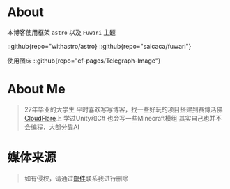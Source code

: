 # About
本博客使用框架 `astro` 以及 `Fuwari` 主题

::github{repo="withastro/astro}
::github{repo="saicaca/fuwari"}

使用图床
::github{repo="cf-pages/Telegraph-Image"}

# About Me
> 27年毕业的大学生
>平时喜欢写写博客，找一些好玩的项目搭建到赛博活佛[CloudFlare](https://cloudflare.com)上
>学过Unity和C#
>也会写一些Minecraft模组
>其实自己也并不会编程，大部分靠AI

# 媒体来源
> 如有侵权，请通过[邮件](mail:yukikohk@163.com)联系我进行删除

<!-- > ### Sources of images used in this site
> - [Unsplash](https://unsplash.com/)
> - [星と少女](https://www.pixiv.net/artworks/108916539) by [Stella](https://www.pixiv.net/users/93273965)
> - [Rabbit - v1.4 Showcase](https://civitai.com/posts/586908) by [Rabbit_YourMajesty](https://civitai.com/user/Rabbit_YourMajesty) -->